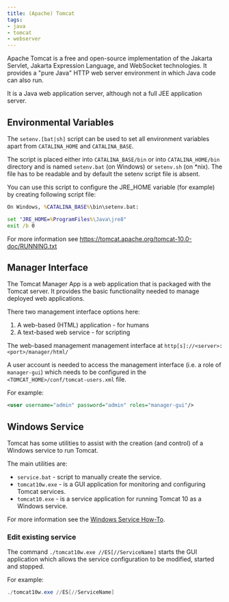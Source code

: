 ```yaml
---
title: (Apache) Tomcat
tags:
- java
- tomcat
- webserver
---
```


Apache Tomcat is a free and open-source implementation of the Jakarta Servlet, Jakarta Expression Language, and WebSocket technologies. 
It provides a "pure Java" HTTP web server environment in which Java code can also run.
<!--more-->
It is a Java web application server, although not a full JEE application server.

## Environmental Variables

The `setenv.[bat|sh]` script can be used to set all environment variables apart from `CATALINA_HOME` and `CATALINA_BASE`.

The script is placed either into `CATALINA_BASE/bin` or into `CATALINA_HOME/bin` directory and is named `setenv.bat` (on Windows) 
or `setenv.sh` (on *nix). The file has to be readable and by default the setenv script file is absent.

You can use this script to configure the JRE_HOME variable (for example) by creating following script file:

```cmd
On Windows, %CATALINA_BASE%\bin\setenv.bat:

set "JRE_HOME=%ProgramFiles%\Java\jre8"
exit /b 0
```

For more information see https://tomcat.apache.org/tomcat-10.0-doc/RUNNING.txt

## Manager Interface

The Tomcat Manager App is a web application that is packaged with the Tomcat server. 
It provides the basic functionality needed to manage deployed web applications.

There two management interface options here:
1. A web-based (HTML) application - for humans
2. A text-based web service - for scripting

The web-based management management interface at `http[s]://<server>:<port>/manager/html/`

A user account is needed to access the management interface (i.e. a role of `manager-gui`) which needs to be configured 
in the `<TOMCAT_HOME>/conf/tomcat-users.xml` file.

For example:

```xml
<user username="admin" password="admin" roles="manager-gui"/>
```

## Windows Service

Tomcat has some utilities to assist with the creation (and control) of a Windows service to run Tomcat.

The main utilities are:

* `service.bat` - script to manually create the service.
* `tomcat10w.exe` - is a GUI application for monitoring and configuring Tomcat services.
* `tomcat10.exe` - is a service application for running Tomcat 10 as a Windows service.

For more information see the [Windows Service How-To](https://tomcat.apache.org/tomcat-10.1-doc/windows-service-howto.html).

### Edit existing service

The command `./tomcat10w.exe //ES[//ServiceName]` starts the GUI application which allows the service configuration 
to be modified, started and stopped.

For example:

```powershell
./tomcat10w.exe //ES[//ServiceName]
```









